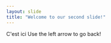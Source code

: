 ```yaml
---
layout: slide
title: "Welcome to our second slide!"
---
```

C'est ici
Use the left arrow to go back!
